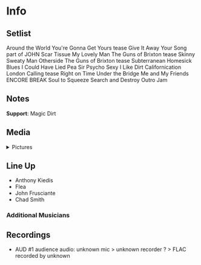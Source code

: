 # Info

## Setlist

Around the World
You're Gonna Get Yours tease
Give It Away
Your Song part of JOHN
Scar Tissue
My Lovely Man
The Guns of Brixton tease
Skinny Sweaty Man
Otherside
The Guns of Brixton tease
Subterranean Homesick Blues
I Could Have Lied
Pea
Sir Psycho Sexy
I Like Dirt
Californication
London Calling tease
Right on Time
Under the Bridge
Me and My Friends
ENCORE BREAK
Soul to Squeeze
Search and Destroy
Outro Jam

## Notes

**Support**: Magic Dirt

## Media 

<details>
  <summary>Pictures</summary>
  <!--<img alt="Setlist" title="Setlist" src="_.jpg" height="200" />
  <img alt="Clipping" title="Clipping" src="_.jpg" height="200" />
  <img alt="Flyer" title="Flyer" src="_.jpg" height="200" />-->
</details>

## Line Up

* Anthony Kiedis
* Flea
* John Frusciante
* Chad Smith

### Additional Musicians

## Recordings

* AUD #1 audience audio: unknown mic > unknown recorder ? > FLAC recorded by unknown
